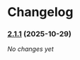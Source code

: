 # Changelog


### [2.1.1](https://github.com/ghaschel/commitzen-poc/compare/v2.1.0...v2.1.1) (2025-10-29)

*No changes yet*

